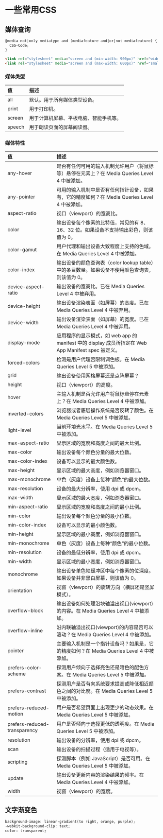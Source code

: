# 一些常用CSS

## 媒体查询

```html
@media not|only mediatype and (mediafeature and|or|not mediafeature) {
  CSS-Code;
}

<link rel="stylesheet" media="screen and (min-width: 900px)" href="widescreen.css">
<link rel="stylesheet" media="screen and (max-width: 600px)" href="smallscreen.css">
```



### 媒体类型

| 值     | 描述                                   |
| :----- | :------------------------------------- |
| all    | 默认。用于所有媒体类型设备。           |
| print  | 用于打印机。                           |
| screen | 用于计算机屏幕、平板电脑、智能手机等。 |
| speech | 用于朗读页面的屏幕阅读器。             |

### 媒体特性

| 值                           | 描述                                                         |
| :--------------------------- | :----------------------------------------------------------- |
| any-hover                    | 是否有任何可用的输入机制允许用户（将鼠标等）悬停在元素上？在 Media Queries Level 4 中被添加。 |
| any-pointer                  | 可用的输入机制中是否有任何指针设备，如果有，它的精度如何？在 Media Queries Level 4 中被添加。 |
| aspect-ratio                 | 视口（viewport）的宽高比。                                   |
| color                        | 输出设备每个像素的比特值，常见的有 8、16、32 位。如果设备不支持输出彩色，则该值为 0。 |
| color-gamut                  | 用户代理和输出设备大致程度上支持的色域。在 Media Queries Level 4 中被添加。 |
| color-index                  | 输出设备的颜色查询表（color lookup table）中的条目数量。如果设备不使用颜色查询表，则该值为 0。 |
| device-aspect-ratio          | 输出设备的宽高比。已在 Media Queries Level 4 中被弃用。      |
| device-height                | 输出设备渲染表面（如屏幕）的高度。已在 Media Queries Level 4 中被弃用。 |
| device-width                 | 输出设备渲染表面（如屏幕）的宽度。已在 Media Queries Level 4 中被弃用。 |
| display-mode                 | 应用程序的显示模式，如 web app 的 manifest 中的 display 成员所指定在 Web App Manifest spec 被定义。 |
| forced-colors                | 检测是用户代理否限制调色板。在 Media Queries Level 5 中被添加。 |
| grid                         | 输出设备使用网格屏幕还是点阵屏幕？                           |
| height                       | 视口（viewport）的高度。                                     |
| hover                        | 主输入机制是否允许用户将鼠标悬停在元素上？在 Media Queries Level 4 中被添加。 |
| inverted-colors              | 浏览器或者底层操作系统是否反转了颜色。在 Media Queries Level 5 中被添加。 |
| light-level                  | 当前环境光水平。在 Media Queries Level 5 中被添加。          |
| max-aspect-ratio             | 显示区域的宽度和高度之间的最大比例。                         |
| max-color                    | 输出设备每个颜色分量的最大位数。                             |
| max-color-index              | 设备可以显示的最大颜色数。                                   |
| max-height                   | 显示区域的最大高度，例如浏览器窗口。                         |
| max-monochrome               | 单色（灰度）设备上每种“颜色”的最大位数。                     |
| max-resolution               | 设备的最大分辨率，使用 dpi 或 dpcm。                         |
| max-width                    | 显示区域的最大宽度，例如浏览器窗口。                         |
| min-aspect-ratio             | 显示区域的宽度和高度之间的最小比例。                         |
| min-color                    | 输出设备每个颜色分量的最小位数。                             |
| min-color-index              | 设备可以显示的最小颜色数。                                   |
| min-height                   | 显示区域的最小高度，例如浏览器窗口。                         |
| min-monochrome               | 单色（灰度）设备上每种“颜色”的最小位数。                     |
| min-resolution               | 设备的最低分辨率，使用 dpi 或 dpcm。                         |
| min-width                    | 显示区域的最小宽度，例如浏览器窗口。                         |
| monochrome                   | 输出设备单色帧缓冲区中每个像素的位深度。如果设备并非黑白屏幕，则该值为 0。 |
| orientation                  | 视窗（viewport）的旋转方向（横屏还是竖屏模式）。             |
| overflow-block               | 输出设备如何处理沿块轴溢出视口(viewport)的内容。在 Media Queries Level 4 中被添加。 |
| overflow-inline              | 沿内联轴溢出视口(viewport)的内容是否可以滚动？在 Media Queries Level 4 中被添加。 |
| pointer                      | 主要输入机制是一个指针设备吗？如果是，它的精度如何？在 Media Queries Level 4 中被添加。 |
| prefers-color-scheme         | 探测用户倾向于选择亮色还是暗色的配色方案。在 Media Queries Level 5 中被添加。 |
| prefers-contrast             | 探测用户是否有向系统要求提高或降低相近颜色之间的对比度。在 Media Queries Level 5 中被添加。 |
| prefers-reduced-motion       | 用户是否希望页面上出现更少的动态效果。在 Media Queries Level 5 中被添加。 |
| prefers-reduced-transparency | 用户是否倾向于选择更低的透明度。在 Media Queries Level 5 中被添加。 |
| resolution                   | 输出设备的分辨率，使用 dpi 或 dpcm。                         |
| scan                         | 输出设备的扫描过程（适用于电视等）。                         |
| scripting                    | 探测脚本（例如 JavaScript）是否可用。在 Media Queries Level 5 中被添加。 |
| update                       | 输出设备更新内容的渲染结果的频率。在 Media Queries Level 4 中被添加。 |
| width                        | 视窗（viewport）的宽度。                                     |

## 文字渐变色

```html
background-image: linear-gradient(to right, orange, purple);
-webkit-background-clip: text;
color: transparent;
```

